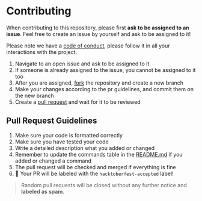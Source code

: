 # Contributing 

When contributing to this repository, please first **ask to be assigned to an issue**.
Feel free to create an issue by yourself and ask to be assigned to it!

Please note we have a [code of conduct](CODE_OF_CONDUCT.md), please follow it in all your interactions with the project.

1. Navigate to an open issue and ask to be assigned to it
2. If someone is already assigned to the issue, you cannot be assigned to it too
3. After you are assigned, [fork](https://docs.github.com/en/get-started/quickstart/fork-a-repo) the repository and create a new branch
4. Make your changes according to the pr guidelines, and commit them on the new branch
5. Create a [pull request](https://docs.github.com/en/pull-requests/collaborating-with-pull-requests/proposing-changes-to-your-work-with-pull-requests/creating-a-pull-request) and wait for it to be reviewed

## Pull Request Guidelines

1. Make sure your code is formatted correctly
2. Make sure you have tested your code
3. Write a detailed description what you added or changed 
4. Remember to update the commands table in the [README.md](README.md#whitecheckmark-available-commands) if you added or changed a command 
5. The pull request will be checked and merged if everything is fine
6. :tada: Your PR will be labeled with the `hacktoberfest-accepted` label!

> Random pull requests will be closed without any further notice and **labeled as spam**.